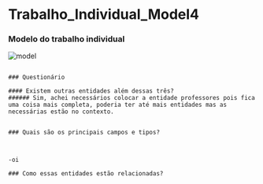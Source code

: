 # Trabalho_Individual_Model4

### Modelo do trabalho individual
![model](https://user-images.githubusercontent.com/113106798/213185767-731d2c60-8e3e-4f26-bc90-ab840f072420.png)





```nkfnkndknfknf

### Questionário 

#### Existem outras entidades além dessas três?
###### Sim, achei necessários colocar a entidade professores pois fica uma coisa mais completa, poderia ter até mais entidades mas as necessárias estão no contexto.


### Quais são os principais campos e tipos?



-oi

### Como essas entidades estão relacionadas?


